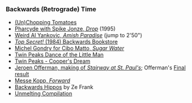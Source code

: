 ### Backwards (Retrograde) Time

* [(Un)Chopping Tomatoes](https://www.youtube.com/watch?v=vbIjZ-3LNo8)
* [Pharcyde with Spike Jonze, *Drop*](https://www.youtube.com/watch?v=wqVsfGQ_1SU) (1995)
* [Weird Al Yankovic, *Amish Paradise*](https://www.youtube.com/watch?v=lOfZLb33uCg) (jump to 2'50")
* [*Top Secret!* (1984) Backwards Bookstore](https://www.youtube.com/watch?v=uuYTVl0iOkk)
* [Michel Gondry for Cibo Matto, *Sugar Water*](https://www.youtube.com/watch?v=EN9auBn6Jys)
* [Twin Peaks Dance of the Little Man](https://www.youtube.com/watch?v=h0YI_eHg3Aw)
* [Twin Peaks - Cooper's Dream](https://www.youtube.com/watch?v=ujHWq5y9-8Q)
* [Jeroen Offerman, making of *Stairway at St. Paul's*](https://www.youtube.com/watch?v=nF3caoBIpao); Offerman's [Final result](https://www.youtube.com/watch?v=C1Q6GmnTuyk)
* [Messe Kopp, *Forward*](https://www.youtube.com/watch?v=X6jprOZ29wY)
* [Backwards Hippos](https://www.youtube.com/watch?v=v5SSnQBtaq4) by Ze Frank
* [Unmelting Compilation](https://www.youtube.com/watch?v=StwGBI9C5Mg)

